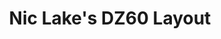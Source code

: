 ---
layout: layouts/keymapdb_entry.njk
OS: ['MacOS']
keymapAuthor: niclake
firmware: QMK
hasHomeRowMods: False
hasLetterOnThumb: False
hasVerticalCombos: False
keymapImage: https://i.imgur.com/Lmw08LT.jpg
imageDate: idk
keyCount: 67
keyboard: DZ60
baseLayouts: ["QWERTY"]
languages: ['English']
layerCount: 5
title: "Nic Lake's DZ60 Layout"
isSplit: False
stagger: row
summary: 
keymapUrl: https://github.com/niclake/qmk_firmware/tree/master/keyboards/dz60/keymaps/niclake
writeup: https://github.com/niclake/qmk_firmware/tree/master/keyboards/dz60/keymaps/niclake/readme.md
---